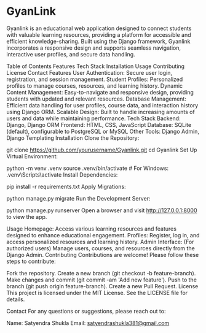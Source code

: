 # GyanLink
Gyanlink is an educational web application designed to connect students with valuable learning resources, providing a platform for accessible and efficient knowledge-sharing. Built using the Django framework, Gyanlink incorporates a responsive design and supports seamless navigation, interactive user profiles, and secure data handling.

Table of Contents
Features
Tech Stack
Installation
Usage
Contributing
License
Contact
Features
User Authentication: Secure user login, registration, and session management.
Student Profiles: Personalized profiles to manage courses, resources, and learning history.
Dynamic Content Management: Easy-to-navigate and responsive design, providing students with updated and relevant resources.
Database Management: Efficient data handling for user profiles, course data, and interaction history using Django ORM.
Scalable Design: Built to handle increasing amounts of users and data while maintaining performance.
Tech Stack
Backend: Django, Django ORM
Frontend: HTML, CSS, JavaScript
Database: SQLite (default), configurable to PostgreSQL or MySQL
Other Tools: Django Admin, Django Templating
Installation
Clone the Repository:

git clone https://github.com/yourusername/Gyanlink.git
cd Gyanlink
Set Up Virtual Environment:

python -m venv .venv
source .venv/bin/activate  # For Windows: .venv\Scripts\activate
Install Dependencies:

pip install -r requirements.txt
Apply Migrations:

python manage.py migrate
Run the Development Server:

python manage.py runserver
Open a browser and visit http://127.0.0.1:8000 to view the app.

Usage
Homepage: Access various learning resources and features designed to enhance educational engagement.
Profiles: Register, log in, and access personalized resources and learning history.
Admin Interface: (For authorized users) Manage users, courses, and resources directly from the Django Admin.
Contributing
Contributions are welcome! Please follow these steps to contribute:

Fork the repository.
Create a new branch (git checkout -b feature-branch).
Make changes and commit (git commit -am 'Add new feature').
Push to the branch (git push origin feature-branch).
Create a new Pull Request.
License
This project is licensed under the MIT License. See the LICENSE file for details.

Contact
For any questions or suggestions, please reach out to:

Name: Satyendra Shukla
Email: satyendrashukla381@gmail.com
